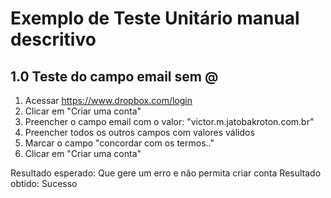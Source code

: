 # Exemplo de Teste Unitário manual descritivo

## 1.0 Teste do campo email sem @

1. Acessar https://www.dropbox.com/login
2. Clicar em "Criar uma conta"
3. Preencher o campo email com o valor: "victor.m.jatobakroton.com.br"
4. Preencher todos os outros campos com valores válidos
5. Marcar o campo "concordar com os termos.."
6. Clicar em "Criar uma conta"

Resultado esperado: Que gere um erro e não permita criar conta
Resultado obtido: Sucesso

